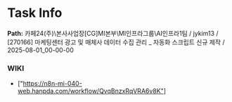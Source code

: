 # Task Info

**Path:** 카페24(주)\본사사업장\[CG]MI본부\MI인프라그룹\AI인프라1팀 / jykim13 / [270166] 마케팅센터 광고 및 매체사 데이터 수집 관리 _ 자동화 스크립트 신규 제작 / 2025-08-01_00-00-00

### WIKI
- ["https://n8n-mi-040-web.hanpda.com/workflow/QvqBnzxRqVRA6v8K"]

